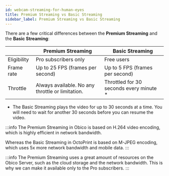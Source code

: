 ```yaml
---
id: webcam-streaming-for-human-eyes
title: Premium Streaming vs Basic Streaming
sidebar_label: Premium Streaming vs Basic Streaming
---
```


There are a few critical differences between the **Premium Streaming** and the **Basic Streaming**:

| | Premium Streaming | Basic Streaming |
|-|-------|---------|
| Eligibility | Pro subscribers only | Free users |
| Frame rate | Up to 25 FPS (frames per second) | Up to 5 FPS (frames per second) |
| Throttle | Always available. No any throttle or limitation. | Throttled for 30 seconds every minute * |

* The Basic Streaming plays the video for up to 30 seconds at a time. You will need to wait for another 30 seconds before you can resume the video.

:::info
The Premium Streaming in Obico is based on H.264 video encoding, which is highly efficient in network bandwidth.

Whereas the Basic Streaming in OctoPrint is based on M-JPEG encoding, which uses 5x more network bandwidth and mobile data.
:::

:::info
The Premium Streaming uses a great amount of resources on the Obico Server, such as the cloud storage and the network bandwidth. This is why we can make it available only to the Pro subscribers.
:::
